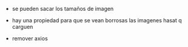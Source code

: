 * se pueden sacar los tamaños de imagen
* hay una propiedad para que se vean borrosas las imagenes hasat q carguen


* remover axios
